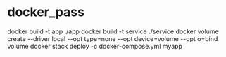 # docker_pass

docker build -t app ./app
docker build -t service ./service
docker volume create --driver local --opt type=none --opt device=volume --opt o=bind volume
docker stack deploy -c docker-compose.yml myapp
